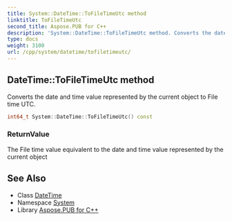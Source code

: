 ```yaml
---
title: System::DateTime::ToFileTimeUtc method
linktitle: ToFileTimeUtc
second_title: Aspose.PUB for C++
description: 'System::DateTime::ToFileTimeUtc method. Converts the date and time value represented by the current object to File time UTC in C++.'
type: docs
weight: 3100
url: /cpp/system/datetime/tofiletimeutc/
---
```

## DateTime::ToFileTimeUtc method


Converts the date and time value represented by the current object to File time UTC.

```cpp
int64_t System::DateTime::ToFileTimeUtc() const
```


### ReturnValue

The File time value equivalent to the date and time value represented by the current object

## See Also

* Class [DateTime](../)
* Namespace [System](../../)
* Library [Aspose.PUB for C++](../../../)
